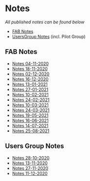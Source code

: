 # Notes

_All published notes can be found below_

- [FAB Notes](#fab-notes)
- [UsersGroup Notes](#users-group-notes) (incl. Pilot Group)

## FAB Notes

- [Notes 04-11-2020](2020-11-04-notes-FAB-session-1.md)
- [Notes 18-11-2020](2020-11-18-FAB-notes.md)
- [Notes 02-12-2020](2020-12-02-FAB-notes.md)
- [Notes 16-12-2020](2020-12-16-FAB-notes.md)
- [Notes 13-01-2021](2021-01-13-FAB-notes.md)
- [Notes 27-01-2021](2021-01-27-FAB-notes.md)
- [Notes 10-02-2021](2021-02-10-FAB-notes.md)
- [Notes 24-02-2021](2021-02-24-FAB-notes.md)
- [Notes 10-03-2021](2021-03-10-FAB-notes.md)
- [Notes 24-03-2021](2021-03-24-FAB-notes.md)
- [Notes 19-05-2021](2021-05-19-FAB-notes.md)
- [Notes 16-06-2021](2021-06-16-FAB-notes.md)
- [Notes 14-07-2021](2021-07-14-FAB-notes.md)
- [Notes 25-08-2021](2021-08-25-FAB-notes.md)

## Users Group Notes

- [Notes 28-10-2020](2020-10-28-UG-Pilot-notes-session-1.md)
- [Notes 13-11-2020](2020-11-13-UG-Pilot-notes.md)
- [Notes 27-11-2020](2020-11-27-UG-Pilot-notes.md)
- [Notes 11-12-2020](2020-12-11-UG-Pilot-notes.md)
